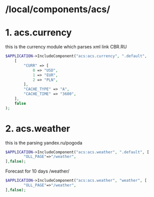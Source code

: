 # /local/components/acs/
# 1. acs.currency
this is the currency module which parses xml link CBR.RU
```php 
$APPLICATION->IncludeComponent("acs:acs.currency", ".default",
	[
		"CURR" => [
			0 => "USD",
			1 => "EUR",
			2 => "PLN",
		],
		"CACHE_TYPE" => "A",
		"CACHE_TIME" => "3600",
	],
	false
); 
```
# 2. acs.weather
this is the parsing yandex.ru/pogoda
```php 
$APPLICATION->IncludeComponent("acs:acs.weather", ".default", [
        "OLL_PAGE"=>"/weather",
],false); 
```
Forecast for 10 days  /weather/
```php 
$APPLICATION->IncludeComponent("acs:acs.weather", "weather", [
        "OLL_PAGE"=>"/weather",
],false); 
```
